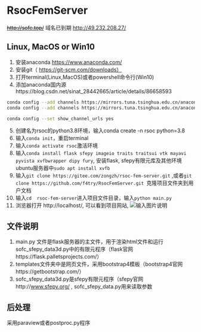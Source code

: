 # RsocFemServer
~~http://sofc.top/~~ 域名已到期
http://49.232.208.27/
## Linux,  MacOS or Win10
1.	安装anaconda https://www.anaconda.com/  
2.	安装git（  https://git-scm.com/downloads） 
3.	打开terminal(Linux,MacOS)或者powershell命令行(Win10)  
4.	添加anaconda国内源https://blog.csdn.net/sinat_28442665/article/details/86658593  
```sh
conda config --add channels https://mirrors.tuna.tsinghua.edu.cn/anaconda/pkgs/free/
conda config --add channels https://mirrors.tuna.tsinghua.edu.cn/anaconda/cloud/conda-forge 

conda config --set show_channel_urls yes
```
5.	创建名为rsoc的python3.8环境，输入conda create -n rsoc python=3.8  
6.	输入```conda init```，重启terminal
7.	输入```conda activate rsoc```激活环境  
8.	输入```conda install flask sfepy imageio traits traitsui vtk mayavi pyvista xvfbwrapper dipy fury```, 安装flask, sfepy有限元库及其他环境  
ubuntu服务器中```sudo apt install xvfb``` 
9.	输入```git clone https://gitee.com/zongzh/rsoc-fem-server.git``` ,或者```git clone https://github.com/f4try/RsocFemServer.git ```克隆项目文件夹到用户文档  
10.	输入```cd  rsoc-fem-server```进入项目文件目录，输入```python main.py```  
11.	浏览器打开 http://localhost/, 可以看到项目网站, 
![输入图片说明](https://images.gitee.com/uploads/images/2020/1206/173722_fd076500_5414822.png "屏幕截图.png")
## 文件说明
1.	main.py 文件是flask服务器的主文件，用于渲染html文件和运行sofc_sfepy_data3d.py中的有限元程序（flask官网https://flask.palletsprojects.com/）  
2.	templates文件夹中是网页文件，采用bootstrap4模板（bootstrap4官网https://getbootstrap.com/）  
3.	sofc_sfepy_data3d.py是sfepy有限元程序（sfepy官网http://www.sfepy.org/ , sofc_sfepy_data.py用来读取参数  
## 后处理
采用paraview或者postproc.py程序  
